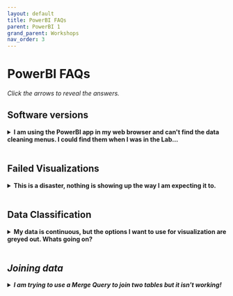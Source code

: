 ```yaml
---
layout: default
title: PowerBI FAQs
parent: PowerBI 1
grand_parent: Workshops
nav_order: 3
---
```

# PowerBI FAQs

*Click the arrows to reveal the answers.*

## Software versions
<details>
<summary><strong>I am using the PowerBI app in my web browser and can't find the data cleaning menus. I could find them when I was in the Lab...</strong></summary>The PowerBI app (SaaS) has much less functionality than the Desktop version. Data transformation options are only available in Desktop.</em>.  </details>
<br>

## Failed Visualizations
<details>
<summary><strong>This is a disaster, nothing is showing up the way I am expecting it to.</strong></summary> Before you begin to visualize <em>clean data</em> is critical. This means no merged fields, floating legends or rogue images. Ensure each column has a descriptive header to help you navigate.</details>
<br>

## Data Classification
<details>
<summary><strong>My data is continuous, but the options I want to use for visualization are greyed out. Whats going on?</strong></summary> <em>You probably haven't set the correct data type, format or summarization on that particular field. Make adjustments in the <em>data</em> panel.</details>
<br>

## Joining data
<details>
<summary><strong>I am trying to use a Merge Query to join two tables but it isn't working!</strong></summary>Often it is the data types that will be causing the issue. Make sure the fields you are trying to join on <em>match in type</em> (ie. text, decimal...). Also ensure there are no <em>errors</em> in your data (nulls etc). </details>

  

